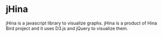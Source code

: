 jHina
=====
jHina is a javascript library to visualize graphs.
jHina is a product of Hina Bird project and
it uses D3.js and jQuery to visualize them.
